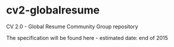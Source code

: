 # cv2-globalresume
CV 2.0 - Global Resume Community Group repository

The specification will be found here - estimated date: end of 2015
